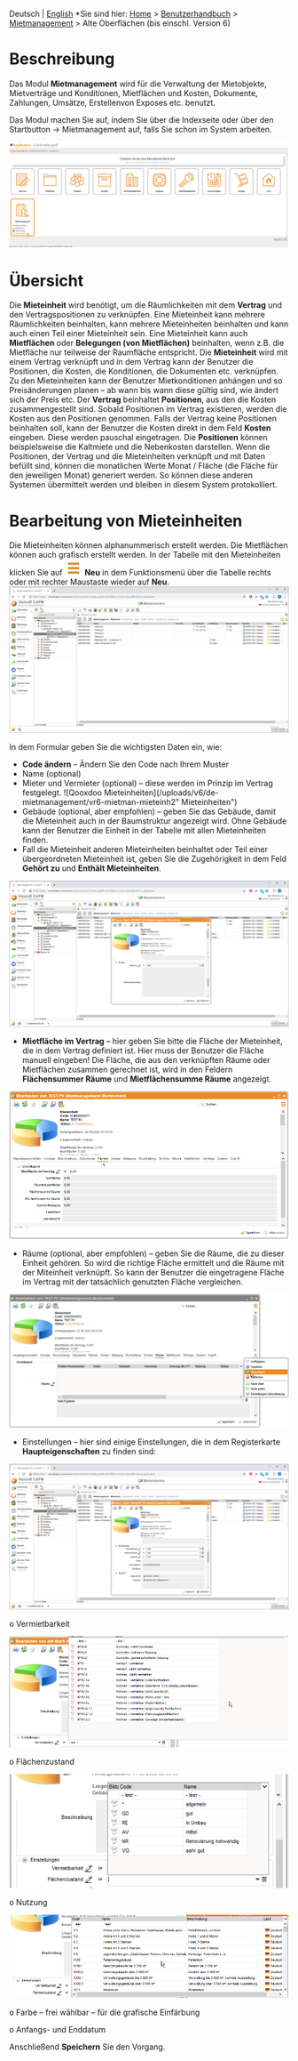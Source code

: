 <!-- TITLE: Mietmanagement alte Oberfläche (bis einschl. Version 6) für normale Benutzer -->
<!-- SUBTITLE: Qooxdoo Oberflächen - Alte Oberflächen (bis einschl. Version 6) -->

Deutsch | [English](/de/modules/rentals/qooxdoo)
*Sie sind hier: [Home](/home) > [Benutzerhandbuch](/de/user-guide) > [Mietmanagement](/de/modules/rentals) > Alte Oberflächen (bis einschl. Version 6)

# Beschreibung

Das Modul **Mietmanagement** wird für die Verwaltung der Mietobjekte, Mietverträge und Konditionen, Mietflächen und Kosten, Dokumente, Zahlungen, Umsätze, Erstellenvon Exposes etc. benutzt. 

Das Modul machen Sie auf, indem Sie über die Indexseite oder über den Startbutton -> Mietmanagement auf, falls Sie schon im System arbeiten. 

![Qooxdoo Index Seite](/uploads/v6/de-mietmanagement/vr6-mietman-besch1.png "Index- Seite") 

# 	Übersicht

Die **Mieteinheit** wird benötigt, um die Räumlichkeiten mit dem **Vertrag** und den Vertragspositionen zu verknüpfen. Eine Mieteinheit kann mehrere Räumlichkeiten beinhalten, kann mehrere Mieteinheiten beinhalten und kann auch einen Teil einer Mieteinheit sein. 
Eine Mieteinheit kann auch **Mietflächen** oder **Belegungen (von Mietflächen)** beinhalten, wenn z.B. die Mietfläche nur teilweise der Raumfläche entspricht. 
Die **Mieteinheit** wird mit einem Vertrag verknüpft und in dem Vertrag kann der Benutzer die Positionen, die Kosten, die Konditionen, die Dokumenten etc. verknüpfen. 
Zu den Mieteinheiten kann der Benutzer Mietkonditionen anhängen und so Preisänderungen planen – ab wann bis wann diese gültig sind, wie ändert sich der Preis etc.
Der **Vertrag** beinhaltet **Positionen**, aus den die Kosten zusammengestellt sind. Sobald Positionen im Vertrag existieren, werden die Kosten aus den Positionen genommen. Falls der Vertrag keine Positionen beinhalten soll, kann der Benutzer die Kosten direkt in dem Feld **Kosten** eingeben. Diese werden pauschal eingetragen. 
Die **Positionen** können beispielsweise die Kaltmiete und die Nebenkosten darstellen. 
Wenn die Positionen, der Vertrag und die Mieteinheiten verknüpft und mit Daten befüllt sind, können die monatlichen Werte Monat / Fläche (die Fläche für den jeweiligen Monat) generiert werden. So können diese anderen Systemen übermittelt werden und bleiben in diesem System protokolliert. 

# Bearbeitung von Mieteinheiten

Die Mieteinheiten können alphanummerisch erstellt werden. Die Mietflächen können auch grafisch erstellt werden. 
In der Tabelle mit den Mieteinheiten klicken Sie auf ![Qooxdoo Applikationsmaske - Menü Button](/uploads/v6/de-allgemein/vr6-menu-button.png "Menü Button")
 **Neu** in dem Funktionsmenü über die Tabelle rechts oder mit rechter Maustaste wieder auf **Neu**. 
![Qooxdoo Mieteinheiten](/uploads/v6/de-mietmanagement/vr6-mietman-mieteinh1.png " Mieteinheiten") 

In dem Formular geben Sie die wichtigsten Daten ein, wie:
* **Code ändern** – Ändern Sie den Code nach Ihrem Muster
* Name (optional)
* Mieter und Vermieter (optional) – diese werden im Prinzip im Vertrag festgelegt. 
![Qooxdoo Mieteinheiten](/uploads/v6/de-mietmanagement/vr6-mietman-mieteinh2" Mieteinheiten")
* Gebäude (optional, aber empfohlen) – geben Sie das Gebäude, damit die Mieteinheit auch in der Baumstruktur angezeigt wird. Ohne Gebäude kann der Benutzer die Einheit in der Tabelle mit allen Mieteinheiten finden. 
* Fall die Mieteinheit anderen Mieteinheiten beinhaltet oder Teil einer übergeordneten Mieteinheit ist, geben Sie die Zugehörigkeit in dem Feld **Gehört zu** und **Enthält Mieteinheiten**.

 
![Qooxdoo Mieteinheiten erstellen](/uploads/v6/de-mietmanagement/vr6-mietman-mieteinh3.png " Mieteinheiten Gehört zu")
*	**Mietfläche im Vertrag** – hier geben Sie bitte die Fläche der Mieteinheit, die in dem Vertrag definiert ist. Hier muss der Benutzer die Fläche manuell eingeben!
Die Fläche, die aus den verknüpften Räume oder Mietflächen zusammen gerechnet ist, wird in den Feldern **Flächensummer Räume** und **Mietflächensumme Räume** angezeigt. 

 
![Qooxdoo Mieteinheiten erstellen](/uploads/v6/de-mietmanagement/vr6-mietman-mieteinh4.png " Mieteinheiten Fläche aus dem Vertrag eintragen")
* Räume (optional, aber empfohlen) – geben Sie die Räume, die zu dieser Einheit gehören. So wird die richtige Fläche ermittelt und die Räume mit der Miteinheit verknüpft. So kann der Benutzer die eingetragene Fläche im Vertrag mit der tatsächlich genutzten Fläche vergleichen. 
 
![Qooxdoo Mieteinheiten erstellen](/uploads/v6/de-mietmanagement/vr6-mietman-mieteinh5.png "Räume hinzufügen")

* Einstellungen – hier sind einige Einstellungen, die in dem Registerkarte **Haupteigenschaften** zu finden sind:

![Qooxdoo Mieteinheiten erstellen](/uploads/v6/de-mietmanagement/vr6-mietman-mieteinh6.png "Zusätzliche Einstellungen")

o	Vermietbarkeit
 
![Qooxdoo Mieteinheiten erstellen](/uploads/v6/de-mietmanagement/vr6-mietman-mieteinh7.png "Vermietbarkeit Typ")

o	Flächenzustand
 
![Qooxdoo Mieteinheiten erstellen](/uploads/v6/de-mietmanagement/vr6-mietman-mieteinh8.png "Flächenzustand")

o	Nutzung
 
![Qooxdoo Mieteinheiten erstellen](/uploads/v6/de-mietmanagement/vr6-mietman-mieteinh9.png "Nutzung der Mieteinheit")

o	Farbe – frei wählbar – für die grafische Einfärbung

o	Anfangs- und Enddatum 

Anschließend **Speichern** Sie den Vorgang. 
